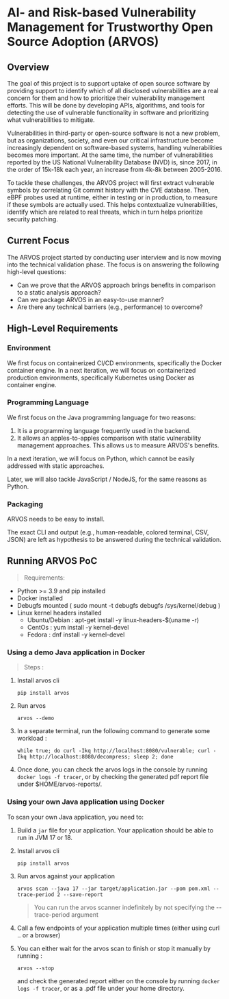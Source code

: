 # AI- and Risk-based Vulnerability Management for Trustworthy Open Source Adoption (ARVOS)

## Overview

The goal of this project is to support uptake of open source software by providing support to identify which of all disclosed vulnerabilities are a real concern for them and how to prioritize their vulnerability management efforts. This will be done by developing APIs, algorithms, and tools for detecting the use of vulnerable functionality in software and prioritizing what vulnerabilities to mitigate.

Vulnerabilities in third-party or open-source software is not a new problem, but as organizations, society, and even our critical infrastructure become increasingly dependent on software-based systems, handling vulnerabilities becomes more important. At the same time, the number of vulnerabilities reported by the US National Vulnerability Database (NVD) is, since 2017, in the order of 15k-18k each year, an increase from 4k-8k between 2005-2016.

To tackle these challenges, the ARVOS project will first extract vulnerable symbols by correlating Git commit history with the CVE database.
Then, eBPF probes used at runtime, either in testing or in production, to measure if these symbols are actually used.
This helps contextualize vulnerabilities, identify which are related to real threats, which in turn helps prioritize security patching.

## Current Focus

The ARVOS project started by conducting user interview and is now moving into the technical validation phase.
The focus is on answering the following high-level questions:

* Can we prove that the ARVOS approach brings benefits in comparison to a static analysis approach?
* Can we package ARVOS in an easy-to-use manner?
* Are there any technical barriers (e.g., performance) to overcome?

## High-Level Requirements

### Environment

We first focus on containerized CI/CD environments, specifically the Docker container engine.
In a next iteration, we will focus on containerized production environments, specifically Kubernetes using Docker as container engine.

### Programming Language

We first focus on the Java programming language for two reasons:

1. It is a programming language frequently used in the backend.
2. It allows an apples-to-apples comparison with static vulnerability management approaches. This allows us to measure ARVOS's benefits.

In a next iteration, we will focus on Python, which cannot be easily addressed with static approaches.

Later, we will also tackle JavaScript / NodeJS, for the same reasons as Python.

### Packaging

ARVOS needs to be easy to install.

The exact CLI and output (e.g., human-readable, colored terminal, CSV, JSON) are left as hypothesis to be answered during the technical validation.

## Running ARVOS PoC

> Requirements: 

- Python >= 3.9 and pip installed
- Docker installed
- Debugfs mounted ( sudo mount -t debugfs debugfs /sys/kernel/debug )
- Linux kernel headers installed
    - Ubuntu/Debian : apt-get install -y linux-headers-$(uname -r)
    - CentOs : yum install -y kernel-devel
    - Fedora : dnf install -y kernel-devel
### Using a demo Java application in Docker

> Steps : 

1. Install arvos cli

    ```
    pip install arvos
    ```

2. Run arvos 

    ```
    arvos --demo
    ```

3. In a separate terminal, run the following command to generate some workload : 

    ```
    while true; do curl -Ikq http://localhost:8080/vulnerable; curl -Ikq http://localhost:8080/decompress; sleep 2; done
    ```

4. Once done, you can check the arvos logs in the console by running `docker logs -f tracer`, or by checking the generated pdf report file under $HOME/arvos-reports/.
### Using your own Java application using Docker

To scan your own Java application, you need to:

1. Build a `jar` file for your application. Your application should be able to run in JVM 17 or 18.

2. Install arvos cli 
    ```
    pip install arvos
    ```
3. Run arvos against your application
    ```
    arvos scan --java 17 --jar target/application.jar --pom pom.xml --trace-period 2 --save-report
    ```

    > You can run the arvos scanner indefinitely by not specifying the --trace-period argument

6. Call a few endpoints of your application multiple times (either using curl .. or a browser)

7. You can either wait for the arvos scan to finish or stop it manually by running : 
    ```
    arvos --stop
    ```
    and check the generated report either on the console by running `docker logs -f tracer`, or as a .pdf file under your home directory.